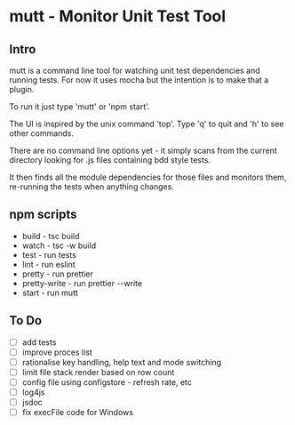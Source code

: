 # mutt - Monitor Unit Test Tool

## Intro

mutt is a command line tool for watching unit test dependencies and running tests. For now it uses mocha but the intention is to make that a plugin.

To run it just type 'mutt' or 'npm start'.

The UI is inspired by the unix command 'top'. Type 'q' to quit and 'h' to see other commands.

There are no command line options yet - it simply scans from the current directory looking for .js files containing bdd style tests.

It then finds all the module dependencies for those files and monitors them, re-running the tests when anything changes.
## npm scripts

- build - tsc build
- watch - tsc -w build
- test - run tests
- lint - run eslint
- pretty - run prettier
- pretty-write - run prettier --write
- start - run mutt

## To Do
- [ ] add tests
- [ ] improve proces list
- [ ] rationalise key handling, help text and mode switching
- [ ] limit file stack render based on row count
- [ ] config file using configstore - refresh rate, etc
- [ ] log4js
- [ ] jsdoc
- [ ] fix execFile code for Windows